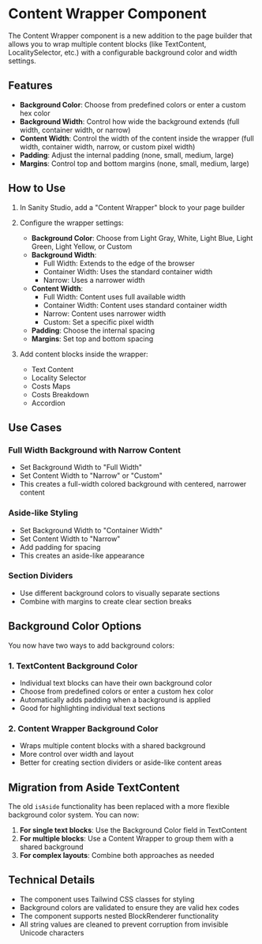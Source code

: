 # Content Wrapper Component

The Content Wrapper component is a new addition to the page builder that allows you to wrap multiple content blocks (like TextContent, LocalitySelector, etc.) with a configurable background color and width settings.

## Features

- **Background Color**: Choose from predefined colors or enter a custom hex color
- **Background Width**: Control how wide the background extends (full width, container width, or narrow)
- **Content Width**: Control the width of the content inside the wrapper (full width, container width, narrow, or custom pixel width)
- **Padding**: Adjust the internal padding (none, small, medium, large)
- **Margins**: Control top and bottom margins (none, small, medium, large)

## How to Use

1. In Sanity Studio, add a "Content Wrapper" block to your page builder
2. Configure the wrapper settings:
   - **Background Color**: Choose from Light Gray, White, Light Blue, Light Green, Light Yellow, or Custom
   - **Background Width**: 
     - Full Width: Extends to the edge of the browser
     - Container Width: Uses the standard container width
     - Narrow: Uses a narrower width
   - **Content Width**: 
     - Full Width: Content uses full available width
     - Container Width: Content uses standard container width
     - Narrow: Content uses narrower width
     - Custom: Set a specific pixel width
   - **Padding**: Choose the internal spacing
   - **Margins**: Set top and bottom spacing

3. Add content blocks inside the wrapper:
   - Text Content
   - Locality Selector
   - Costs Maps
   - Costs Breakdown
   - Accordion

## Use Cases

### Full Width Background with Narrow Content
- Set Background Width to "Full Width"
- Set Content Width to "Narrow" or "Custom"
- This creates a full-width colored background with centered, narrower content

### Aside-like Styling
- Set Background Width to "Container Width"
- Set Content Width to "Narrow"
- Add padding for spacing
- This creates an aside-like appearance

### Section Dividers
- Use different background colors to visually separate sections
- Combine with margins to create clear section breaks

## Background Color Options

You now have two ways to add background colors:

### 1. TextContent Background Color
- Individual text blocks can have their own background color
- Choose from predefined colors or enter a custom hex color
- Automatically adds padding when a background is applied
- Good for highlighting individual text sections

### 2. Content Wrapper Background Color
- Wraps multiple content blocks with a shared background
- More control over width and layout
- Better for creating section dividers or aside-like content areas

## Migration from Aside TextContent

The old `isAside` functionality has been replaced with a more flexible background color system. You can now:

1. **For single text blocks**: Use the Background Color field in TextContent
2. **For multiple blocks**: Use a Content Wrapper to group them with a shared background
3. **For complex layouts**: Combine both approaches as needed

## Technical Details

- The component uses Tailwind CSS classes for styling
- Background colors are validated to ensure they are valid hex codes
- The component supports nested BlockRenderer functionality
- All string values are cleaned to prevent corruption from invisible Unicode characters

